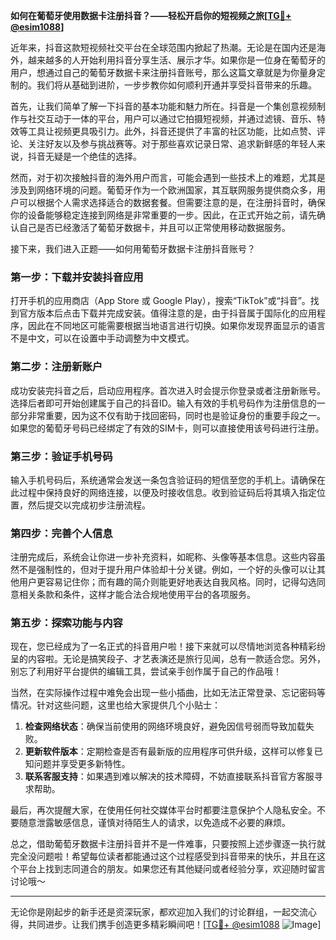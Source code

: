 **如何在葡萄牙使用数据卡注册抖音？——轻松开启你的短视频之旅[[TG💪+ @esim1088](https://t.me/s/esim1088)]**

近年来，抖音这款短视频社交平台在全球范围内掀起了热潮。无论是在国内还是海外，越来越多的人开始利用抖音分享生活、展示才华。如果你是一位身在葡萄牙的用户，想通过自己的葡萄牙数据卡来注册抖音账号，那么这篇文章就是为你量身定制的。我们将从基础到进阶，一步步教你如何顺利开通并享受抖音带来的乐趣。

首先，让我们简单了解一下抖音的基本功能和魅力所在。抖音是一个集创意视频制作与社交互动于一体的平台，用户可以通过它拍摄短视频，并通过滤镜、音乐、特效等工具让视频更具吸引力。此外，抖音还提供了丰富的社区功能，比如点赞、评论、关注好友以及参与挑战赛等。对于那些喜欢记录日常、追求新鲜感的年轻人来说，抖音无疑是一个绝佳的选择。

然而，对于初次接触抖音的海外用户而言，可能会遇到一些技术上的难题，尤其是涉及到网络环境的问题。葡萄牙作为一个欧洲国家，其互联网服务提供商众多，用户可以根据个人需求选择适合的数据套餐。但需要注意的是，在注册抖音时，确保你的设备能够稳定连接到网络是非常重要的一步。因此，在正式开始之前，请先确认自己是否已经激活了葡萄牙数据卡，并且可以正常使用移动数据服务。

接下来，我们进入正题——如何用葡萄牙数据卡注册抖音账号？

### 第一步：下载并安装抖音应用

打开手机的应用商店（App Store 或 Google Play），搜索“TikTok”或“抖音”。找到官方版本后点击下载并完成安装。值得注意的是，由于抖音属于国际化的应用程序，因此在不同地区可能需要根据当地语言进行切换。如果你发现界面显示的语言不是中文，可以在设置中手动调整为中文模式。

### 第二步：注册新账户

成功安装完抖音之后，启动应用程序。首次进入时会提示你登录或者注册新账号。选择后者即可开始创建属于自己的抖音ID。输入有效的手机号码作为注册信息的一部分非常重要，因为这不仅有助于找回密码，同时也是验证身份的重要手段之一。如果您的葡萄牙号码已经绑定了有效的SIM卡，则可以直接使用该号码进行注册。

### 第三步：验证手机号码

输入手机号码后，系统通常会发送一条包含验证码的短信至您的手机上。请确保在此过程中保持良好的网络连接，以便及时接收信息。收到验证码后将其填入指定位置，然后提交以完成初步注册流程。

### 第四步：完善个人信息

注册完成后，系统会让你进一步补充资料，如昵称、头像等基本信息。这些内容虽然不是强制性的，但对于提升用户体验却十分关键。例如，一个好的头像可以让其他用户更容易记住你；而有趣的简介则能更好地表达自我风格。同时，记得勾选同意相关条款和条件，这样才能合法合规地使用平台的各项服务。

### 第五步：探索功能与内容

现在，您已经成为了一名正式的抖音用户啦！接下来就可以尽情地浏览各种精彩纷呈的内容啦。无论是搞笑段子、才艺表演还是旅行见闻，总有一款适合您。另外，别忘了利用好平台提供的编辑工具，尝试亲手创作属于自己的作品哦！

当然，在实际操作过程中难免会出现一些小插曲，比如无法正常登录、忘记密码等情况。针对这些问题，这里也给大家提供几个小贴士：

1. **检查网络状态**：确保当前使用的网络环境良好，避免因信号弱而导致加载失败。
2. **更新软件版本**：定期检查是否有最新版的应用程序可供升级，这样可以修复已知问题并享受更多新特性。
3. **联系客服支持**：如果遇到难以解决的技术障碍，不妨直接联系抖音官方客服寻求帮助。

最后，再次提醒大家，在使用任何社交媒体平台时都要注意保护个人隐私安全。不要随意泄露敏感信息，谨慎对待陌生人的请求，以免造成不必要的麻烦。

总之，借助葡萄牙数据卡注册抖音并不是一件难事，只要按照上述步骤逐一执行就完全没问题啦！希望每位读者都能通过这个过程感受到抖音带来的快乐，并且在这个平台上找到志同道合的朋友。如果您还有其他疑问或者经验分享，欢迎随时留言讨论哦～

---

无论你是刚起步的新手还是资深玩家，都欢迎加入我们的讨论群组，一起交流心得，共同进步。让我们携手创造更多精彩瞬间吧！[[TG💪+ @esim1088](https://t.me/s/esim1088) ![Image](https://i.postimg.cc/4NQfJmqS/Snipaste-2025-05-13-00-14-12.png)]